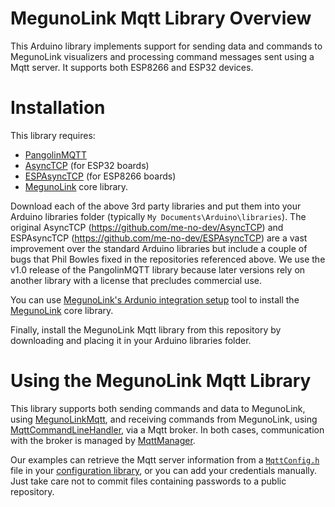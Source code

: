 # MegunoLink Mqtt Library Overview
This Arduino library implements support for sending data and commands to MegunoLink visualizers and processing command messages sent using a Mqtt server. It supports both ESP8266 and ESP32 devices.

# Installation
This library requires:
* [PangolinMQTT](https://github.com/philbowles/PangolinMQTT/tree/v1.0.0)
* [AsyncTCP](https://github.com/philbowles/AsyncTCP) (for ESP32 boards)
* [ESPAsyncTCP](https://github.com/philbowles/ESPAsyncTCP) (for ESP8266 boards)
* [MegunoLink](https://github.com/Megunolink/MLP) core library.

Download each of the above 3rd party libraries and put them into your Arduino libraries folder (typically `My Documents\Arduino\libraries`). The original AsyncTCP (https://github.com/me-no-dev/AsyncTCP) and ESPAsyncTCP (https://github.com/me-no-dev/ESPAsyncTCP) are a vast improvement over the standard Arduino libraries but include a couple of bugs that Phil Bowles fixed in the repositories referenced above. We use the v1.0 release of the PangolinMQTT library because later versions rely on another library with a license that precludes commercial use. 

You can use [MegunoLink's Ardunio integration setup](https://www.megunolink.com/documentation/install/arduino-integration-setup/) tool to install the [MegunoLink](https://github.com/Megunolink/MLP) core library.

Finally, install the MegunoLink Mqtt library from this repository by downloading and placing it in your Arduino libraries folder. 

# Using the MegunoLink Mqtt Library
This library supports both sending commands and data to MegunoLink, using [MegunoLinkMqtt](/MegunoLink/MegunoLink.Mqtt/src/MegunoLinkMqtt.h), and receiving commands from MegunoLink, using [MqttCommandLineHandler](/MegunoLink/MegunoLink.Mqtt/src/MqttCommandHandler.h), via a Mqtt broker. In both cases, communication with the broker is managed by [MqttManager](/MegunoLink/MegunoLink.Mqtt/src/MqttManager.h). 

Our examples can retrieve the Mqtt server information from a [`MqttConfig.h`](/MegunoLink/MegunoLink.Mqtt/templates/MqttConfig.h) file in your [configuration library](https://www.megunolink.com/articles/wireless/how-do-i-connect-to-a-wireless-network-with-the-esp32/), or you can add your credentials manually. Just take care not to commit files containing passwords to a public repository. 